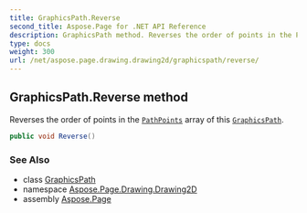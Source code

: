 ```yaml
---
title: GraphicsPath.Reverse
second_title: Aspose.Page for .NET API Reference
description: GraphicsPath method. Reverses the order of points in the PathPoints array of this GraphicsPath
type: docs
weight: 300
url: /net/aspose.page.drawing.drawing2d/graphicspath/reverse/
---
```

## GraphicsPath.Reverse method

Reverses the order of points in the [`PathPoints`](../pathpoints/) array of this [`GraphicsPath`](../).

```csharp
public void Reverse()
```

### See Also

* class [GraphicsPath](../)
* namespace [Aspose.Page.Drawing.Drawing2D](../../graphicspath/)
* assembly [Aspose.Page](../../../)


